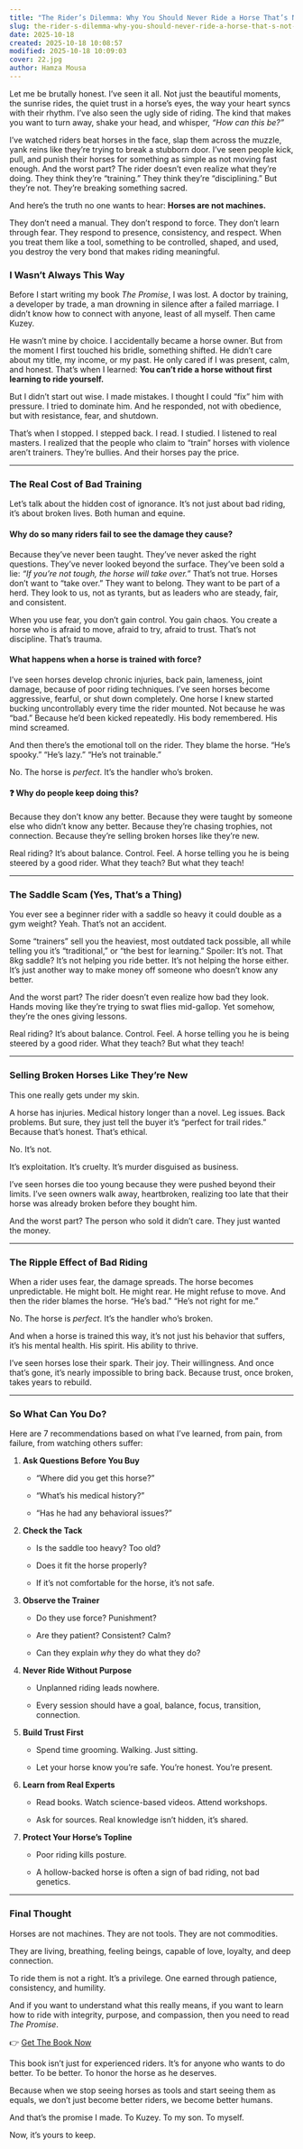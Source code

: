 ```yaml
---
title: "The Rider’s Dilemma: Why You Should Never Ride a Horse That’s Not Right for You"
slug: the-rider-s-dilemma-why-you-should-never-ride-a-horse-that-s-not-right-for-you
date: 2025-10-18
created: 2025-10-18 10:08:57
modified: 2025-10-18 10:09:03
cover: 22.jpg
author: Hamza Mousa
---
```




Let me be brutally honest. I’ve seen it all. Not just the beautiful moments, the sunrise rides, the quiet trust in a horse’s eyes, the way your heart syncs with their rhythm. I’ve also seen the ugly side of riding. The kind that makes you want to turn away, shake your head, and whisper, *“How can this be?”*



I’ve watched riders beat horses in the face, slap them across the muzzle, yank reins like they’re trying to break a stubborn door. I’ve seen people kick, pull, and punish their horses for something as simple as not moving fast enough. And the worst part? The rider doesn’t even realize what they’re doing. They think they’re “training.” They think they’re “disciplining.” But they’re not. They’re breaking something sacred.



And here’s the truth no one wants to hear: **Horses are not machines.**



They don’t need a manual. They don’t respond to force. They don’t learn through fear. They respond to presence, consistency, and respect. When you treat them like a tool, something to be controlled, shaped, and used, you destroy the very bond that makes riding meaningful.



### I Wasn’t Always This Way



Before I start writing my book *The Promise*, I was lost. A doctor by training, a developer by trade, a man drowning in silence after a failed marriage. I didn’t know how to connect with anyone, least of all myself. Then came Kuzey.



He wasn’t mine by choice. I accidentally became a horse owner. But from the moment I first touched his bridle, something shifted. He didn’t care about my title, my income, or my past. He only cared if I was present, calm, and honest. That’s when I learned: **You can’t ride a horse without first learning to ride yourself.**



But I didn’t start out wise. I made mistakes. I thought I could “fix” him with pressure. I tried to dominate him. And he responded, not with obedience, but with resistance, fear, and shutdown.



That’s when I stopped. I stepped back. I read. I studied. I listened to real masters. I realized that the people who claim to “train” horses with violence aren’t trainers. They’re bullies. And their horses pay the price.



---



### The Real Cost of Bad Training



Let’s talk about the hidden cost of ignorance. It’s not just about bad riding, it’s about broken lives. Both human and equine.



#### Why do so many riders fail to see the damage they cause?



Because they’ve never been taught. They’ve never asked the right questions. They’ve never looked beyond the surface. They’ve been sold a lie: *“If you’re not tough, the horse will take over.”* That’s not true. Horses don’t want to “take over.” They want to belong. They want to be part of a herd. They look to us, not as tyrants, but as leaders who are steady, fair, and consistent.



When you use fear, you don’t gain control. You gain chaos. You create a horse who is afraid to move, afraid to try, afraid to trust. That’s not discipline. That’s trauma.



#### What happens when a horse is trained with force?



I’ve seen horses develop chronic injuries, back pain, lameness, joint damage, because of poor riding techniques. I’ve seen horses become aggressive, fearful, or shut down completely. One horse I knew started bucking uncontrollably every time the rider mounted. Not because he was “bad.” Because he’d been kicked repeatedly. His body remembered. His mind screamed.



And then there’s the emotional toll on the rider. They blame the horse. “He’s spooky.” “He’s lazy.” “He’s not trainable.”



No. The horse is *perfect*. It’s the handler who’s broken.



#### ❓ Why do people keep doing this?



Because they don’t know any better. Because they were taught by someone else who didn’t know any better. Because they’re chasing trophies, not connection. Because they’re selling broken horses like they’re new.



Real riding? It’s about balance. Control. Feel. A horse telling you he is being steered by a good rider. What they teach? But what they teach!



---



### The Saddle Scam (Yes, That’s a Thing)



You ever see a beginner rider with a saddle so heavy it could double as a gym weight? Yeah. That’s not an accident.



Some “trainers” sell you the heaviest, most outdated tack possible, all while telling you it’s “traditional,” or “the best for learning.” Spoiler: It’s not. That 8kg saddle? It’s not helping you ride better. It’s not helping the horse either. It’s just another way to make money off someone who doesn’t know any better.



And the worst part? The rider doesn’t even realize how bad they look. Hands moving like they’re trying to swat flies mid-gallop. Yet somehow, they’re the ones giving lessons.



Real riding? It’s about balance. Control. Feel. A horse telling you he is being steered by a good rider. What they teach? But what they teach!



---



### Selling Broken Horses Like They’re New



This one really gets under my skin.



A horse has injuries. Medical history longer than a novel. Leg issues. Back problems. But sure, they just tell the buyer it’s “perfect for trail rides.” Because that’s honest. That’s ethical.



No. It’s not.



It’s exploitation. It’s cruelty. It’s murder disguised as business.



I’ve seen horses die too young because they were pushed beyond their limits. I’ve seen owners walk away, heartbroken, realizing too late that their horse was already broken before they bought him.



And the worst part? The person who sold it didn’t care. They just wanted the money.



---



### The Ripple Effect of Bad Riding



When a rider uses fear, the damage spreads. The horse becomes unpredictable. He might bolt. He might rear. He might refuse to move. And then the rider blames the horse. “He’s bad.” “He’s not right for me.”



No. The horse is *perfect*. It’s the handler who’s broken.



And when a horse is trained this way, it’s not just his behavior that suffers, it’s his mental health. His spirit. His ability to thrive.



I’ve seen horses lose their spark. Their joy. Their willingness. And once that’s gone, it’s nearly impossible to bring back. Because trust, once broken, takes years to rebuild.



---



### So What Can You Do?



Here are 7 recommendations based on what I’ve learned, from pain, from failure, from watching others suffer:



1.  **Ask Questions Before You Buy**  

    *   “Where did you get this horse?”  

    *   “What’s his medical history?”  

    *   “Has he had any behavioral issues?”



2.  **Check the Tack**  

    *   Is the saddle too heavy? Too old?  

    *   Does it fit the horse properly?  

    *   If it’s not comfortable for the horse, it’s not safe.



3.  **Observe the Trainer**  

    *   Do they use force? Punishment?  

    *   Are they patient? Consistent? Calm?  

    *   Can they explain *why* they do what they do?



4.  **Never Ride Without Purpose**  

    *   Unplanned riding leads nowhere.  

    *   Every session should have a goal, balance, focus, transition, connection.



5.  **Build Trust First**  

    *   Spend time grooming. Walking. Just sitting.  

    *   Let your horse know you’re safe. You’re honest. You’re present.



6.  **Learn from Real Experts**  

    *   Read books. Watch science-based videos. Attend workshops.  

    *   Ask for sources. Real knowledge isn’t hidden, it’s shared.



7.  **Protect Your Horse’s Topline**  

    *   Poor riding kills posture.  

    *   A hollow-backed horse is often a sign of bad riding, not bad genetics.



---



### Final Thought



Horses are not machines. They are not tools. They are not commodities.



They are living, breathing, feeling beings, capable of love, loyalty, and deep connection.



To ride them is not a right. It’s a privilege. One earned through patience, consistency, and humility.



And if you want to understand what this really means, if you want to learn how to ride with integrity, purpose, and compassion, then you need to read *The Promise*.



👉 [Get The Book Now](https://hamzamu.gumroad.com/l/the_promise_book)



This book isn’t just for experienced riders. It’s for anyone who wants to do better. To be better. To honor the horse as he deserves.



Because when we stop seeing horses as tools and start seeing them as equals, we don’t just become better riders, we become better humans.



And that’s the promise I made. To Kuzey. To my son. To myself.



Now, it’s yours to keep.